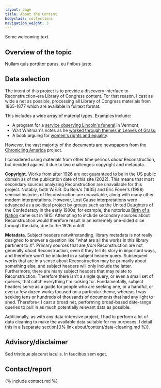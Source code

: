 ```yaml
---
layout: page
title: About the Content
bodyclass: collections
navigation_weight: 3
---
```


Some welcoming text.

## Overview of the topic
Nullam quis porttitor purus, eu finibus justo.

## Data selection
The intent of this project is to provide a discovery interface to Reconstruction-era Library of Congress content. For that reason, I cast as wide a net as possible, processing all Library of Congress materials from 1865-1877 which are available in fulltext format.

This includes a wide array of material types. Examples include:
* A program for a [service observing Lincoln's funeral](https://loc.gov/item/rbpe.1770390a) in Vermont;
* Walt Whitman's notes as he [worked through themes in Leaves of Grass](https://loc.gov/item/mss1863001302);
* A book arguing for [women's rights and equality](https://www.loc.gov/item/09028337/).

However, the vast majority of the documents are newspapers from the [Chronicling America](https://chroniclingamerica.loc.gov/) project.

I considered using materials from other time periods _about_ Reconstruction, but decided against it due to two challenges: copyright and metadata.

**Copyright**. Works from after 1926 are not guaranteed to be in the US public domain as of the publication date of this site (2022). This means that most secondary sources analyzing Reconstruction are unavailable for this project. Notably, both W.E.B. Du Bois's (1935) and Eric Foner's (1988) seminal histories of Reconstruction are unavailable, along with many other modern interpretations. However, Lost Cause interpretations were advanced as a political project by groups such as the United Daughters of the Confederacy in the early 1900s; for example, the notorious [Birth of a Nation](https://www.loc.gov/search/?fa=subject:birth+of+a+nation+%28motion+picture%29) came out in 1915. Attempting to include secondary sources about Reconstruction would therefore result in an extremely one-sided slice through the data, due to the 1926 cutoff.

**Metadata**. Subject headers notwithstanding, library metadata is not really designed to answer a question like "what are all the works in this library pertinent to X". Primary sources that are _from_ Reconstruction are not generally _about_ Reconstruction, even if they tell its story in important ways, and therefore won't be included in a subject header query. Subsequent works that are in a sense about Reconstruction may be primarily about something else, and subject headers will only include the latter. Furthermore, there are many subject headers that may relate to Reconstruction. Therefore there isn't a single query, or even a small set of queries, that catch everything I'm looking for. Fundamentally, subject headers serve as a guide for people who are seeking one, or a handful, or even a few dozen works focused on a particular theme, whereas I was seeking tens or hundreds of thousands of documents that had any light to shed. Therefore< I cast a broad net, performing broad-based date-range queries to pull in as much potentially relevant data as possible.

Additionally, as with any data-intensive project, I had to perform a lot of data cleaning to make the available data suitable for my purposes. I detail this in a [separate section]({% link about/content/data-cleaning.md %}).

## Advisory/disclaimer
Sed tristique placerat iaculis. In faucibus sem eget.

## Contact/report
{% include contact.md %}
